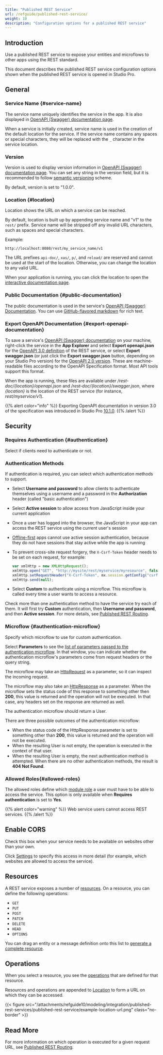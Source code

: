 ```yaml
---
title: "Published REST Service"
url: /refguide/published-rest-service/
weight: 10
description: "Configuration options for a published REST service"
---
```


## Introduction

Use a published REST service to expose your entities and microflows to other apps using the REST standard.

This document describes the published REST service configuration options shown when the published REST service is opened in Studio Pro.

## General

### Service Name {#service-name}

The service name uniquely identifies the service in the app. It is also displayed in [OpenAPI (Swagger) documentation page](/refguide/open-api/).

When a service is initially created, service name is used in the creation of the default location for the service. If the service name contains any spaces or special characters, they will be replaced with the `_` character in the service location.

### Version

Version is used to display version information in [OpenAPI (Swagger) documentation page](/refguide/open-api/). You can set any string in the version field, but it is recommended to follow [semantic versioning](https://semver.org/) scheme.

By default, version is set to "1.0.0".

### Location {#location}

Location shows the URL on which a service can be reached.

By default, location is built up by appending service name and "v1" to the `rest/` prefix. Service name will be stripped off any invalid URL characters, such as spaces and special characters.

Example:

```text
http://localhost:8080/rest/my_service_name/v1
```

The URL prefixes `api-doc/`, `xas/`, `p/`, and `reload/` are reserved and cannot be used at the start of the location. Otherwise, you can change the location to any valid URL.

When your application is running, you can click the location to open the [interactive documentation page](/refguide/published-rest-services/#interactive-documentation).

### Public Documentation {#public-documentation}

The public documentation is used in the service's [OpenAPI (Swagger) Documentation](/refguide/open-api/). You can use [GitHub-flavored markdown](/refguide/gfm-syntax/) for rich text.

### Export OpenAPI Documentation {#export-openapi-documentation}

To save a service's [OpenAPI (Swagger) documentation](/refguide/open-api/) on your machine, right-click the service in the **App Explorer** and select **Export openapi.json** for the [OpenAPI 3.0 definition](https://github.com/OAI/OpenAPI-Specification/blob/main/versions/3.0.1.md) of the REST service, or select **Export swagger.json** (or just click the **Export swagger.json** button, depending on your Studio Pro version) for the [OpenAPI 2.0 version](https://github.com/OAI/OpenAPI-Specification/blob/main/versions/2.0.md). These are machine-readable files according to the OpenAPI Specification format. Most API tools support this format.

When the app is running, these files are available under */rest-doc/{location}/openapi.json* and */rest-doc/{location}/swagger.json*, where *{location}* is the location of the REST service (for instance, *rest/myservice/v1*).

{{% alert color="info" %}}
Exporting OpenAPI documentation in version 3.0 of the specification was introduced in Studio Pro [10.1.0](/releasenotes/studio-pro/10.1/).
{{% /alert %}}

## Security

### Requires Authentication {#authentication}

Select if clients need to authenticate or not.

### Authentication Methods

If authentication is required, you can select which authentication methods to support.

* Select **Username and password** to allow clients to authenticate themselves using a username and a password in the **Authorization** header (called "basic authentication")
* Select **Active session** to allow access from JavaScript inside your current application
* Once a user has logged into the browser, the JavaScript in your app can access the REST service using the current user's session
* [Offline-first](/refguide/offline-first/) apps cannot use active session authentication, because they do not have sessions that stay active while the app is running
* To prevent cross-site request forgery, the `X-Csrf-Token` header needs to be set on each request, for example:

    ```javascript
    var xmlHttp = new XMLHttpRequest();
    xmlHttp.open("GET", "http://mysite/rest/myservice/myresource", false);
    xmlHttp.setRequestHeader("X-Csrf-Token", mx.session.getConfig("csrftoken"));
    xmlHttp.send(null);
    ```

* Select **Custom** to authenticate using a microflow. This microflow is called every time a user wants to access a resource.

Check more than one authentication method to have the service try each of them. It will first try **Custom** authentication, then **Username and password**, and then **Active session**. For more details, see [Published REST Routing](/refguide/published-rest-routing/).

### Microflow {#authentication-microflow}

Specify which microflow to use for custom authentication.

Select **Parameters** to see the [list of parameters passed to the authentication microflow](/refguide/published-rest-authentication-parameter/). In that window, you can indicate whether the authentication microflow's parameters come from request headers or the query string.

The microflow may take an [HttpRequest](/refguide/http-request-and-response-entities/#http-request) as a parameter, so it can inspect the incoming request.

The microflow may also take an [HttpResponse](/refguide/http-request-and-response-entities/#http-response) as a parameter. When the microflow sets the status code of this response to something other then **200**, this value is returned and the operation will not be executed. In that case, any headers set on the response are returned as well.

The authentication microflow should return a User.

There are three possible outcomes of the authentication microflow:

* When the status code of the HttpResponse parameter is set to something other than **200**, this value is returned and the operation will not be executed.
* When the resulting User is not empty, the operation is executed in the context of that user.
* When the resulting User is empty, the next authentication method is attempted. When there are no other authentication methods, the result is **404 Not Found**.

### Allowed Roles{#allowed-roles}

The allowed roles define which [module role](/refguide/module-security/#module-role) a user must have to be able to access the service. This option is only available when **Requires authentication** is set to **Yes**.

{{% alert color="warning" %}}
Web service users cannot access REST services.
{{% /alert %}}

## Enable CORS

Check this box when your service needs to be available on websites other than your own.

Click [Settings](/refguide/cors-settings/) to specify this access in more detail (for example, which websites are allowed to access the service).

## Resources

A REST service exposes a number of [resources](/refguide/published-rest-resource/). On a resource, you can define the following operations:

* `GET`
* `PUT`
* `POST`
* `PATCH`
* `DELETE`
* `HEAD`
* `OPTIONS`

You can drag an entity or a message definition onto this list to [generate a complete resource](/refguide/generate-rest-resource/).

## Operations

When you select a resource, you see the [operations](/refguide/published-rest-operation/) that are defined for that resource.

Resources and operations are appended to [Location](#location) to form a URL on which they can be accessed.

{{< figure src="/attachments/refguide10/modeling/integration/published-rest-services/published-rest-service/example-location-url.png" class="no-border" >}}

## Read More

For more information on which operation is executed for a given request URL, see [Published REST Routing](/refguide/published-rest-routing/).
